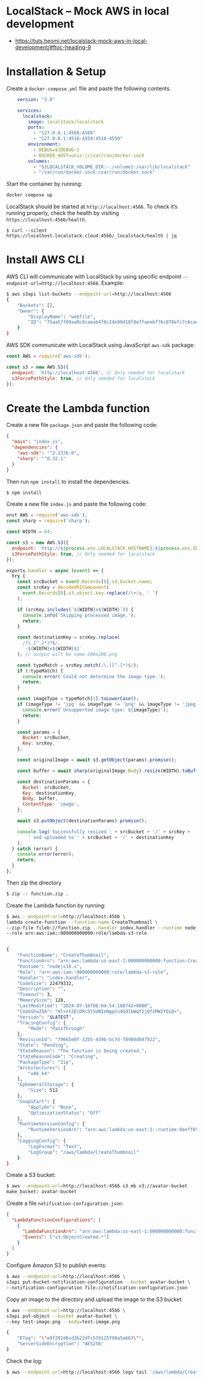 # LocalStack – Mock AWS in local development
* https://tuts.heomi.net/localstack-mock-aws-in-local-development/#ftoc-heading-9

# Installation & Setup

Create a `docker-compose.yml` file and paste the following contents.
```yaml
    version: "3.8"

    services:
      localstack:
        image: localstack/localstack
        ports:
          - "127.0.0.1:4566:4566"
          - "127.0.0.1:4510-4559:4510-4559"
        environment:
          - DEBUG=${DEBUG-}
          - DOCKER_HOST=unix:///var/run/docker.sock
        volumes:
          - "${LOCALSTACK_VOLUME_DIR:-./volume}:/var/lib/localstack"
          - "/var/run/docker.sock:/var/run/docker.sock"
```

Start the container by running:
```bash
docker compose up
```
LocalStack should be started at `http://localhost:4566`. To check it’s running properly, check the health by visiting `https://localhost:4566/health`.
```
$ curl --silent https://localhost.localstack.cloud:4566/_localstack/health | jq
```


# Install AWS CLI

AWS CLI will communicate with LocalStack by using specific endpoint `--endpoint-url=http://localhost:4566`. Example:

```bash
$ aws s3api list-buckets --endpoint-url=http://localhost:4566
{
    "Buckets": [],
    "Owner": {
        "DisplayName": "webfile",
        "ID": "75aa57f09aa0c8caeab4f8c24e99d10f8e7faeebf76c078efc7c6caea54ba06a"
    }
}
```

AWS SDK communicate with LocalStack using JavaScript `aws-sdk` package:
```js
const AWS = require('aws-sdk');

const s3 = new AWS.S3({
  endpoint: 'http://localhost:4566', // Only needed for localstack
  s3ForcePathStyle: true, // Only needed for localstack
});
```

# Create the Lambda function

Create a new file `package.json` and paste the following code:
```json
{
  "main": "index.js",
  "dependencies": {
    "aws-sdk": "^2.1376.0",
    "sharp": "^0.32.1"
  }
}
```

Then run `npm install` to install the dependencies.
```bash
$ npm install
```

Create a new file `index.js` and paste the following code:
```js
onst AWS = require('aws-sdk');
const sharp = require('sharp');

const WIDTH = 64;

const s3 = new AWS.S3({
  endpoint: `http://${process.env.LOCALSTACK_HOSTNAME}:${process.env.EDGE_PORT}`, // Only needed for localstack
  s3ForcePathStyle: true, // Only needed for localstack
});

exports.handler = async (event) => {
  try {
    const srcBucket = event.Records[0].s3.bucket.name;
    const srcKey = decodeURIComponent(
      event.Records[0].s3.object.key.replace(/\+/g, ' ')
    );

    if (srcKey.includes(`${WIDTH}x${WIDTH}`)) {
      console.info('Skipping processed image.');
      return;
    }

    const destinationKey = srcKey.replace(
      /(\.[^.]*)?$/,
      `-${WIDTH}x${WIDTH}$1`
    ); // output will be name-200x200.png

    const typeMatch = srcKey.match(/\.([^.]*)$/);
    if (!typeMatch) {
      console.error('Could not determine the image type.');
      return;
    }

    const imageType = typeMatch[1].toLowerCase();
    if (imageType != 'jpg' && imageType != 'png' && imageType != 'jpeg') {
      console.error(`Unsupported image type: ${imageType}`);
      return;
    }

    const params = {
      Bucket: srcBucket,
      Key: srcKey,
    };

    const originalImage = await s3.getObject(params).promise();

    const buffer = await sharp(originalImage.Body).resize(WIDTH).toBuffer();

    const destinationParams = {
      Bucket: srcBucket,
      Key: destinationKey,
      Body: buffer,
      ContentType: 'image',
    };

    await s3.putObject(destinationParams).promise();

    console.log('Successfully resized ' + srcBucket + '/' + srcKey +
        ' and uploaded to ' + srcBucket + '/' + destinationKey
    );
  } catch (error) {
    console.error(error);
    return;
  }
};
```

Then zip the directory
```bash
$ zip -r function.zip .
```

Create the Lambda function by running:
```bash
$ aws --endpoint-url=http://localhost:4566 \
lambda create-function --function-name CreateThumbnail \
--zip-file fileb://function.zip --handler index.handler --runtime nodejs16.x \
--role arn:aws:iam::000000000000:role/lambda-s3-role


{
    "FunctionName": "CreateThumbnail",
    "FunctionArn": "arn:aws:lambda:us-east-1:000000000000:function:CreateThumbnail",
    "Runtime": "nodejs16.x",
    "Role": "arn:aws:iam::000000000000:role/lambda-s3-role",
    "Handler": "index.handler",
    "CodeSize": 22479332,
    "Description": "",
    "Timeout": 3,
    "MemorySize": 128,
    "LastModified": "2024-07-16T08:04:54.188742+0000",
    "CodeSha256": "Hl+nt2EcORc5tSUNIeNgpCn4GdlbWqf2jQfxMW2YQiQ=",
    "Version": "$LATEST",
    "TracingConfig": {
        "Mode": "PassThrough"
    },
    "RevisionId": "79665e0f-32b5-439b-bc7d-f8980d047922",
    "State": "Pending",
    "StateReason": "The function is being created.",
    "StateReasonCode": "Creating",
    "PackageType": "Zip",
    "Architectures": [
        "x86_64"
    ],
    "EphemeralStorage": {
        "Size": 512
    },
    "SnapStart": {
        "ApplyOn": "None",
        "OptimizationStatus": "Off"
    },
    "RuntimeVersionConfig": {
        "RuntimeVersionArn": "arn:aws:lambda:us-east-1::runtime:8eeff65f6809a3ce81507fe733fe09b835899b99481ba22fd75b5a7338290ec1"
    },
    "LoggingConfig": {
        "LogFormat": "Text",
        "LogGroup": "/aws/lambda/CreateThumbnail"
    }
}
```


Create a S3 bucket:
```bash
$ aws --endpoint-url=http://localhost:4566 s3 mb s3://avatar-bucket
make_bucket: avatar-bucket
```

Create a file `notification-configuration.json`:
```json
{
  "LambdaFunctionConfigurations": [
    {
      "LambdaFunctionArn": "arn:aws:lambda:us-east-1:000000000000:function:CreateThumbnail",
      "Events": ["s3:ObjectCreated:*"]
    }
  ]
}
```

Configure Amazon S3 to publish events:
```bash
$ aws --endpoint-url=http://localhost:4566 \
s3api put-bucket-notification-configuration --bucket avatar-bucket \
--notification-configuration file://notification-configuration.json
```

Copy an image to the directory and upload the image to the S3 bucket:
```bash
$ aws --endpoint-url=http://localhost:4566 \
s3api put-object --bucket avatar-bucket \
--key test-image.png --body=test-image.png

{
    "ETag": "\"e9f292d6cd3b22dfc539125798a5ab63\"",
    "ServerSideEncryption": "AES256"
}
```

Check the log:
```bash
$ aws --endpoint-url=http://localhost:4566 logs tail '/aws/lambda/CreateThumbnail' --follow
```